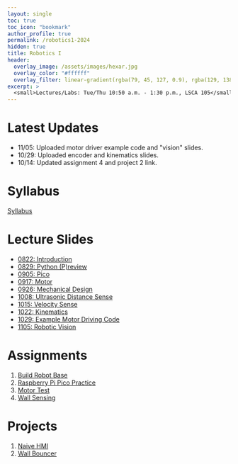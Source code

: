 ```yaml
---
layout: single
toc: true
toc_icon: "bookmark"
author_profile: true
permalink: /robotics1-2024
hidden: true
title: Robotics I
header:
  overlay_image: /assets/images/hexar.jpg
  overlay_color: "#ffffff"
  overlay_filter: linear-gradient(rgba(79, 45, 127, 0.9), rgba(129, 138, 143, 0.5))
excerpt: >
  <small>Lectures/Labs: Tue/Thu 10:50 a.m. - 1:30 p.m., LSCA 105</small>
---
```

# Latest Updates
- 11/05: Uploaded motor driver example code and "vision" slides.
- 10/29: Uploaded encoder and kinematics slides.
- 10/14: Updated assignment 4 and project 2 link.


# Syllabus
[Syllabus](/_docs/robotics1-2024/syllabus.pdf)

# Lecture Slides
- [0822: Introduction](/_docs/robotics1-2024/0822/intro.pdf)
- [0829: Python (P)review](https://learnxinyminutes.com/docs/python/)
- [0905: Pico](/_docs/robotics1-2024/0905/pico.pdf)
- [0917: Motor](/_docs/robotics1-2024/0917/motor.pdf)
- [0926: Mechanical Design](/_docs/robotics1-2024/0926/mechanics.pdf)
- [1008: Ultrasonic Distance Sense](/_docs/robotics1-2024/1008/ultrasonic_sense.pdf)
- [1015: Velocity Sense](/_docs/robotics1-2024/1015/encoder.pdf)
- [1022: Kinematics](/_docs/robotics1-2024/1022/kinematics.pdf)
- [1029: Example Motor Driving Code](https://github.com/linzhangUCA/3421example-motor_drivers)
- [1105: Robotic Vision](/_docs/robotics1-2024/1105/vision.pdf)

# Assignments
1. [Build Robot Base](https://classroom.github.com/a/J1gLty8v)
2. [Raspberry Pi Pico Practice](https://classroom.github.com/a/VQcXd_Iv)
3. [Motor Test](https://classroom.github.com/a/9apGZMRE)
4. [Wall Sensing](https://classroom.github.com/a/MRtWIxLi)

# Projects
1. [Naive HMI](https://classroom.github.com/a/jYniyPtg)
2. [Wall Bouncer](https://classroom.github.com/a/UGxVkdJO)
